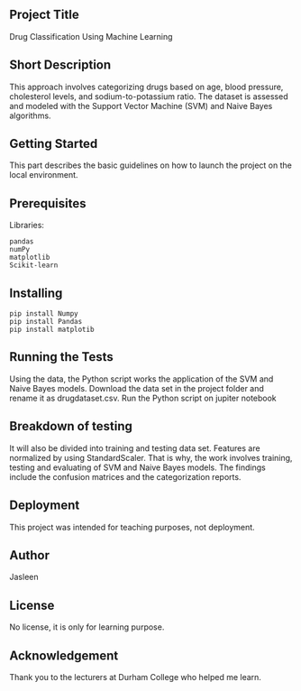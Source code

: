 ## Project Title 
Drug Classification Using Machine Learning

## Short Description 
This approach involves categorizing drugs based on age, blood pressure, cholesterol levels, and sodium-to-potassium ratio. The dataset is assessed and modeled with the Support Vector Machine (SVM) and Naive Bayes algorithms.

## Getting Started
This part describes the basic guidelines on how to launch the project on the local environment.

## Prerequisites
Libraries:
```
pandas
numPy
matplotlib
Scikit-learn
```
## Installing 
```
pip install Numpy 
pip install Pandas
pip install matplotib
```

## Running the Tests

Using the data, the Python script works the application of the SVM and Naive Bayes models.
Download the data set in the project folder and rename it as drugdataset.csv.
Run the Python script on jupiter notebook

## Breakdown of testing

It will also be divided into training and testing data set.
Features are normalized by using StandardScaler.
That is why, the work involves training, testing and evaluating of SVM and Naive Bayes models.
The findings include the confusion matrices and the categorization reports.

## Deployment
This project was intended for teaching purposes, not deployment.

## Author
Jasleen

## License
No license, it is only for learning purpose.

## Acknowledgement
Thank you to the lecturers at Durham College who helped me learn.











